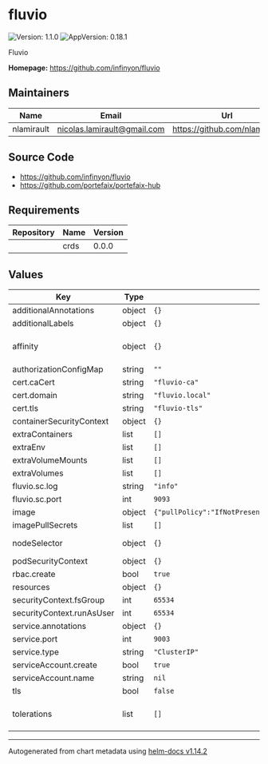# fluvio

![Version: 1.1.0](https://img.shields.io/badge/Version-1.1.0-informational?style=flat-square) ![AppVersion: 0.18.1](https://img.shields.io/badge/AppVersion-0.18.1-informational?style=flat-square)

Fluvio

**Homepage:** <https://github.com/infinyon/fluvio>

## Maintainers

| Name | Email | Url |
| ---- | ------ | --- |
| nlamirault | <nicolas.lamirault@gmail.com> | <https://github.com/nlamirault> |

## Source Code

* <https://github.com/infinyon/fluvio>
* <https://github.com/portefaix/portefaix-hub>

## Requirements

| Repository | Name | Version |
|------------|------|---------|
|  | crds | 0.0.0 |

## Values

| Key | Type | Default | Description |
|-----|------|---------|-------------|
| additionalAnnotations | object | `{}` | Additional annotations to add to all resources |
| additionalLabels | object | `{}` | Additional labels to add to all resources |
| affinity | object | `{}` | Affinity for pod assignment Ref: https://kubernetes.io/docs/concepts/configuration/assign-pod-node/#affinity-and-anti-affinity |
| authorizationConfigMap | string | `""` |  |
| cert.caCert | string | `"fluvio-ca"` |  |
| cert.domain | string | `"fluvio.local"` |  |
| cert.tls | string | `"fluvio-tls"` |  |
| containerSecurityContext | object | `{}` |  |
| extraContainers | list | `[]` |  |
| extraEnv | list | `[]` |  |
| extraVolumeMounts | list | `[]` |  |
| extraVolumes | list | `[]` |  |
| fluvio.sc.log | string | `"info"` |  |
| fluvio.sc.port | int | `9093` |  |
| image | object | `{"pullPolicy":"IfNotPresent","registry":"infinyon","tag":""}` | Docker image |
| imagePullSecrets | list | `[]` |  |
| nodeSelector | object | `{}` | Node labels for pod assignment Ref: https://kubernetes.io/docs/user-guide/node-selection/ |
| podSecurityContext | object | `{}` |  |
| rbac.create | bool | `true` | Specifies whether RBAC resources should be created |
| resources | object | `{}` | Container resources: requests and limits for CPU, Memory |
| securityContext.fsGroup | int | `65534` |  |
| securityContext.runAsUser | int | `65534` |  |
| service.annotations | object | `{}` |  |
| service.port | int | `9003` |  |
| service.type | string | `"ClusterIP"` |  |
| serviceAccount.create | bool | `true` | Specifies whether a ServiceAccount should be created |
| serviceAccount.name | string | `nil` |  |
| tls | bool | `false` |  |
| tolerations | list | `[]` | Tolerations for pod assignment Ref: https://kubernetes.io/docs/concepts/configuration/taint-and-toleration/ |

----------------------------------------------
Autogenerated from chart metadata using [helm-docs v1.14.2](https://github.com/norwoodj/helm-docs/releases/v1.14.2)

